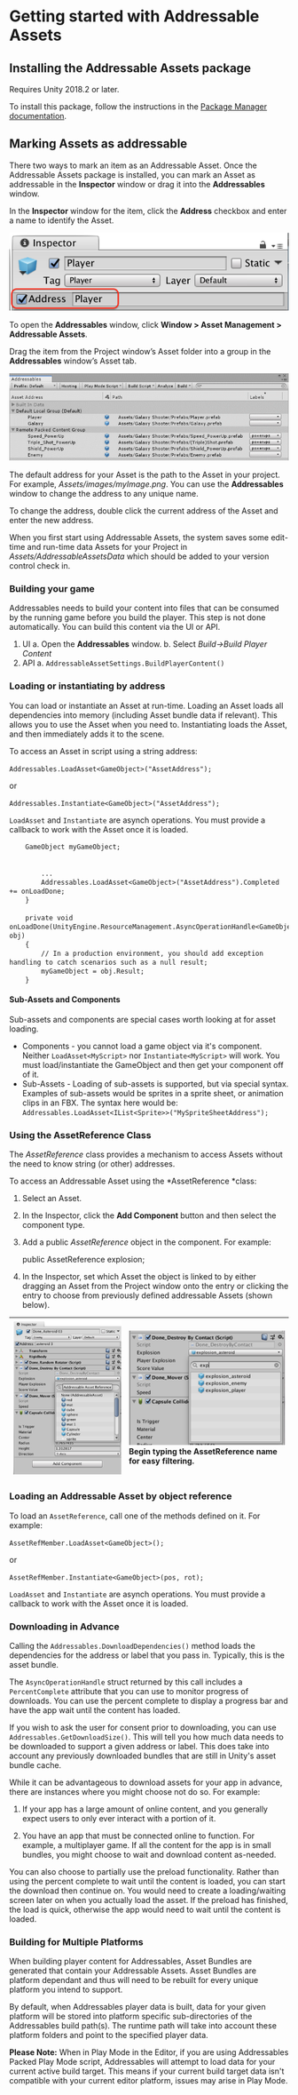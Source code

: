 # Getting started with Addressable Assets

## Installing the Addressable Assets package

Requires Unity 2018.2 or later.

To install this package, follow the instructions in the [Package Manager documentation](https://docs.unity3d.com/Packages/com.unity.package-manager-ui@1.7/manual/index.html).

## Marking Assets as addressable

There two ways to mark an item as an Addressable Asset. Once the Addressable Assets package is installed, you can mark an Asset as addressable in the __Inspector__ window or drag it into the __Addressables__ window.

In the __Inspector__ window for the item, click the __Address__ checkbox and enter a name to identify the Asset.

![](images/inspectorcheckbox.png)

To open the **Addressables** window, click __Window &gt; Asset Management &gt; Addressable Assets__.

Drag the item from the Project window’s Asset folder into a group in the __Addressables__ window’s Asset tab.

![](images/addressableswindow.png)

The default address for your Asset is the path to the Asset in your project. For example, *Assets/images/myImage.png*. You can use the **Addressables** window to change the address to any unique name.

To change the address, double click the current address of the Asset and enter the new address.

When you first start using Addressable Assets, the system saves some edit-time and run-time data Assets for your Project in *Assets/AddressableAssetsData* which should be added to your version control check in.

### Building your game
Addressables needs to build your content into files that can be consumed by the running game before you build the player.  This step is not done automatically.  You can build this content via the UI or API.
1. UI
a. Open the __Addressables__ window.
b. Select _Build->Build Player Content_
2. API
a. `AddressableAssetSettings.BuildPlayerContent()`

### Loading or instantiating by address

You can load or instantiate an Asset at run-time. Loading an Asset loads all dependencies into memory (including Asset bundle data if relevant). This allows you to use the Asset when you need to. Instantiating loads the Asset, and then immediately adds it to the scene.

To access an Asset in script using a string address:

`Addressables.LoadAsset<GameObject>("AssetAddress");`

or

`Addressables.Instantiate<GameObject>("AssetAddress");`

`LoadAsset` and `Instantiate` are asynch operations. You must provide a callback to work with the Asset once it is loaded. 

```
    GameObject myGameObject;
    
    
        ...
        Addressables.LoadAsset<GameObject>("AssetAddress").Completed += onLoadDone;
    }

    private void onLoadDone(UnityEngine.ResourceManagement.AsyncOperationHandle<GameObject> obj)
    {
        // In a production environment, you should add exception handling to catch scenarios such as a null result;
        myGameObject = obj.Result;
    }
```

#### Sub-Assets and Components
Sub-assets and components are special cases worth looking at for asset loading.  
* Components - you cannot load a game object via it's component.  Neither `LoadAsset<MyScript>` nor `Instantiate<MyScript>` will work.  You must load/instantiate the GameObject and then get your component off of it.
* Sub-Assets - Loading of sub-assets is supported, but via special syntax.  Examples of sub-assets would be sprites in a sprite sheet, or animation clips in an FBX. The syntax here would be: `Addressables.LoadAsset<IList<Sprite>>("MySpriteSheetAddress");`

### Using the AssetReference Class

The *AssetReference* class provides a mechanism to access Assets without the need to know string (or other) addresses.

To access an Addressable Asset using the *AssetReference *class:

1. Select an Asset.
2. In the Inspector, click the __Add Component__ button and then select the component type.
3. Add a public *AssetReference* object in the component.  For example:

    public AssetReference explosion;

4. In the Inspector, set which Asset the object is linked to by either dragging an Asset from the Project window onto the entry or clicking the entry to choose from previously defined addressable Assets (shown below).

| ![](images/Inspectorreferenceselection1.png) | ![](images/Inspectorreferenceselection2.png) <br/>Begin typing the AssetReference name for easy filtering.  |
|:---|:---|

### Loading an Addressable Asset by object reference

To load an `AssetReference`, call one of the methods defined on it. For example:

`AssetRefMember.LoadAsset<GameObject>();`

or

`AssetRefMember.Instantiate<GameObject>(pos, rot);`

`LoadAsset` and `Instantiate` are asynch operations. You must provide a callback to work with the Asset once it is loaded. 

### Downloading in Advance

Calling the `Addressables.DownloadDependencies()` method loads the dependencies for the address or label that you pass in. Typically, this is the asset bundle.

The `AsyncOperationHandle` struct returned by this call includes a `PercentComplete` attribute that you can use to monitor progress of downloads. You can use the percent complete to display a progress bar and have the app wait until the content has loaded.

If you wish to ask the user for consent prior to downloading, you can use `Addressables.GetDownloadSize()`.  This will tell you how much data needs to be downloaded to support a given address or label.  This does take into account any previously downloaded bundles that are still in Unity's asset bundle cache.

While it can be advantageous to download assets for your app in advance, there are instances where you might choose not do so. For example:

1. If your app has a large amount of online content, and you generally expect users to only ever interact with a portion of it.

2. You have an app that must be connected online to function. For example, a multiplayer game. If all the content for the app is in small bundles, you might choose to wait and download content as-needed.

You can also choose to partially use the preload functionality. Rather than using the percent complete to wait until the content is loaded, you can start the download then continue on. You would need to create a loading/waiting screen later on when you actually load the asset. If the preload has finished, the load is quick, otherwise the app would need to wait until the content is loaded.

### Building for Multiple Platforms

When building player content for Addressables, Asset Bundles are generated that contain your Addressable Assets.  Asset Bundles are platform dependant and thus will need to be rebuilt for every unique platform you intend to support.

By default, when Addressables player data is built, data for your given platform will be stored into platform specific sub-directories of the Addressables build path(s).  The runtime path will take into account these platform folders and point to the specified player data.  

__Please Note:__ When in Play Mode in the Editor, if you are using Addressables Packed Play Mode script, Addressables will attempt to load data for your current active build target.  This means if your current build target data isn't compatible with your current editor platform, issues may arise in Play Mode.    